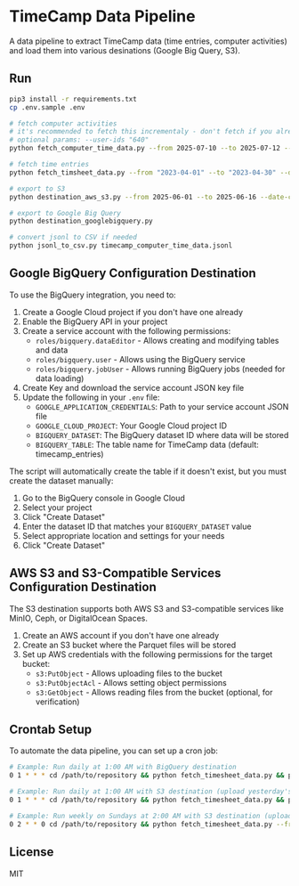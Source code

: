 # TimeCamp Data Pipeline

A data pipeline to extract TimeCamp data (time entries, computer activities) and load them into various desinations (Google Big Query, S3).

## Run

```bash
pip3 install -r requirements.txt
cp .env.sample .env

# fetch computer activities 
# it's recommended to fetch this incrementaly - don't fetch if you already downloaded previous period of time
# optional params: --user-ids "640"
python fetch_computer_time_data.py --from 2025-07-10 --to 2025-07-12 --output timecamp_computer_time_data.jsonl --debug 

# fetch time entries
python fetch_timsheet_data.py --from "2023-04-01" --to "2023-04-30" --debug #optional params: --output custom_filename.jsonl

# export to S3
python destination_aws_s3.py --from 2025-06-01 --to 2025-06-16 --date-column-name "start_time" --input timecamp_computer_time_data.jsonl

# export to Google Big Query
python destination_googlebigquery.py

# convert jsonl to CSV if needed
python jsonl_to_csv.py timecamp_computer_time_data.jsonl 
```

## Google BigQuery Configuration Destination

To use the BigQuery integration, you need to:

1. Create a Google Cloud project if you don't have one already
2. Enable the BigQuery API in your project
3. Create a service account with the following permissions:
   - `roles/bigquery.dataEditor` - Allows creating and modifying tables and data
   - `roles/bigquery.user` - Allows using the BigQuery service
   - `roles/bigquery.jobUser` - Allows running BigQuery jobs (needed for data loading)
4. Create Key and download the service account JSON key file
5. Update the following in your `.env` file:
   - `GOOGLE_APPLICATION_CREDENTIALS`: Path to your service account JSON file
   - `GOOGLE_CLOUD_PROJECT`: Your Google Cloud project ID
   - `BIGQUERY_DATASET`: The BigQuery dataset ID where data will be stored
   - `BIGQUERY_TABLE`: The table name for TimeCamp data (default: timecamp_entries)

The script will automatically create the table if it doesn't exist, but you must create the dataset manually:

1. Go to the BigQuery console in Google Cloud
2. Select your project
3. Click "Create Dataset"
4. Enter the dataset ID that matches your `BIGQUERY_DATASET` value
5. Select appropriate location and settings for your needs
6. Click "Create Dataset"

## AWS S3 and S3-Compatible Services Configuration Destination

The S3 destination supports both AWS S3 and S3-compatible services like MinIO, Ceph, or DigitalOcean Spaces.

1. Create an AWS account if you don't have one already
2. Create an S3 bucket where the Parquet files will be stored
3. Set up AWS credentials with the following permissions for the target bucket:
   - `s3:PutObject` - Allows uploading files to the bucket
   - `s3:PutObjectAcl` - Allows setting object permissions
   - `s3:GetObject` - Allows reading files from the bucket (optional, for verification)

## Crontab Setup

To automate the data pipeline, you can set up a cron job:

```bash
# Example: Run daily at 1:00 AM with BigQuery destination
0 1 * * * cd /path/to/repository && python fetch_timesheet_data.py && python destination_googlebigquery.py

# Example: Run daily at 1:00 AM with S3 destination (upload yesterday's data)
0 1 * * * cd /path/to/repository && python fetch_timesheet_data.py && python destination_aws_s3.py --from $(date -d "yesterday" +%Y-%m-%d) --to $(date -d "yesterday" +%Y-%m-%d)

# Example: Run weekly on Sundays at 2:00 AM with S3 destination (upload last 7 days)
0 2 * * 0 cd /path/to/repository && python fetch_timesheet_data.py --from "$(date -d '7 days ago' +%Y-%m-%d)" --to "$(date -d '1 day ago' +%Y-%m-%d)" && python destination_aws_s3.py --from $(date -d "7 days ago" +%Y-%m-%d) --to $(date -d "1 day ago" +%Y-%m-%d)
```

## License

MIT